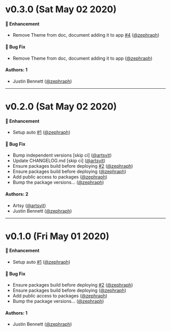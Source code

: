 # v0.3.0 (Sat May 02 2020)

#### 🚀  Enhancement

- Remove Theme from doc, document adding it to app [#4](https://github.com/artsy/next/pull/4) ([@zephraph](https://github.com/zephraph))

#### 🐛  Bug Fix

- Remove Theme from doc, document adding it to app ([@zephraph](https://github.com/zephraph))

#### Authors: 1

- Justin Bennett ([@zephraph](https://github.com/zephraph))

---

# v0.2.0 (Sat May 02 2020)

#### 🚀  Enhancement

- Setup auto [#1](https://github.com/artsy/next/pull/1) ([@zephraph](https://github.com/zephraph))

#### 🐛  Bug Fix

- Bump independent versions \[skip ci\] ([@artsyit](https://github.com/artsyit))
- Update CHANGELOG.md \[skip ci\] ([@artsyit](https://github.com/artsyit))
- Ensure packages build before deploying [#2](https://github.com/artsy/next/pull/2) ([@zephraph](https://github.com/zephraph))
- Ensure packages build before deploying ([@zephraph](https://github.com/zephraph))
- Add public access to packages ([@zephraph](https://github.com/zephraph))
- Bump the package versions... ([@zephraph](https://github.com/zephraph))

#### Authors: 2

- Artsy ([@artsyit](https://github.com/artsyit))
- Justin Bennett ([@zephraph](https://github.com/zephraph))

---

# v0.1.0 (Fri May 01 2020)

#### 🚀  Enhancement

- Setup auto [#1](https://github.com/artsy/next/pull/1) ([@zephraph](https://github.com/zephraph))

#### 🐛  Bug Fix

- Ensure packages build before deploying [#2](https://github.com/artsy/next/pull/2) ([@zephraph](https://github.com/zephraph))
- Ensure packages build before deploying ([@zephraph](https://github.com/zephraph))
- Add public access to packages ([@zephraph](https://github.com/zephraph))
- Bump the package versions... ([@zephraph](https://github.com/zephraph))

#### Authors: 1

- Justin Bennett ([@zephraph](https://github.com/zephraph))